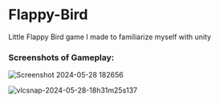 # Flappy-Bird

Little Flappy Bird game I made to familiarize myself with unity

### Screenshots of Gameplay:

![Screenshot 2024-05-28 182656](https://github.com/Biskkit/Flappy-Bird/assets/78767884/2da69e4a-e953-47e3-aa70-b0f26d832dde)

![vlcsnap-2024-05-28-18h31m25s137](https://github.com/Biskkit/Flappy-Bird/assets/78767884/4fa5d670-a3bf-49da-b912-009397e9c9c1)
